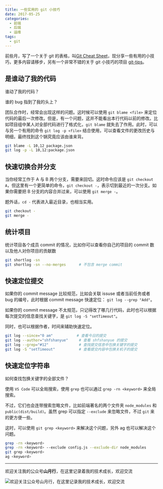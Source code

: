 ```yaml
---
title: 一些实用的 git 小技巧
date: 2017-05-25
categories:
  - 前端
  - 后端
  - 运维
tags:
  - git
---
```


前些月，写了一个关于 git 的表格，叫[Git Cheat Sheet](https://shfshanyue.github.io/cheat-sheets/git)，现分享一些有用的小技巧，更多内容请移步，另有一个非常不错的关于 git 小技巧的项目 [git-tips](https://github.com/git-tips/tips)。

<!--more-->

## 是谁动了我的代码

谁动了我的代码？

谁的 bug 指到了我的头上？

团队合作时，经常会出现这样的问题。这时候可以使用 `git blame <file>` 来定位代码的最后一次修改。但是，有一个问题，这并不能看出本行代码以前的修改。比如项目组中某人对全部代码进行了格式化，`git blame` 就失去了作用。此时，可以与另一个有用的命令 `git log -p <file>` 结合使用，可以查看文件的更改历史与明细，最终找到这个锅究竟应该由谁来背。

```sh
git blame -L 10,12 package.json
git log -p -L 10,12:package.json
```

## 快速切换合并分支

当你经常工作于 A 与 B 两个分支，需要来回切。这时命令应该是 `git checkout A`，但这里有一个更简单的命令，`git checkout -`，表示切到最近的一次分支。如果你需要把 B 分支的内容合并过来，可以使用 `git merge -`。

题外话，`cd -` 代表进入最近目录，也相当实用。

```sh
git checkout -
git merge -
```

## 统计项目

统计项目各个成员 commit 的情况，比如你可以查看你自己的项目的 commit 数以及他人对你项目的贡献数

```sh
git shortlog -sn
git shortlog -sn --no-merges      # 不包含 merge commit
```

## 快速定位提交

如果你的 commit message 比较规范，比如会关联 issuse 或者当前任务或者 bug 的编号，此时根据 commit message 快速定位： `git log --grep "Add"`。

如果你的 commit message 不太规范，只记得改了哪几行代码，此时也可以根据每次提交的信息查找关键字，是 `git log -S "setTimeout"`。

同时，也可以根据作者，时间来辅助快速定位。

```sh
git log --since="0 am" 　　　     # 查看今日的提交
git log --author="shfshanyue"     # 查看 shfshanyue 的提交
git log --grep="#12"              # 查找提交信息中包换关键字的提交
git log -S "setTimeout"           # 查看提交内容中包换关机子的提交
```

## 快速定位字符串 

如何查找包换关键字的全部文件？

使用 `VS Code` 可以全局搜索，使用 `grep` 也可以通过 `grep -rn <keyword>` 来全局搜索。

不过，它们也会连带搜索忽略文件，比如前端著名的两个文件夹 `node_modules` 和 `public(dist/build)`。虽然 grep 可以指定 `--exclude` 来忽略文件，不过 `git` 来的更方便一些。

这时，可以使用 `git grep <keyword>` 来解决这个问题，另外 ag 也可以解决这个问题。

```sh
grep -rn <keyword>
grep -rn <keyword> --exclude config.js --exclude-dir node_modules
git grep <keyword>
ag <keyword>
```

<hr/>

欢迎关注我的公众号**山月行**，在这里记录着我的技术成长，欢迎交流

![欢迎关注公众号山月行，在这里记录我的技术成长，欢迎交流](https://shanyue.tech/qrcode.jpg)
